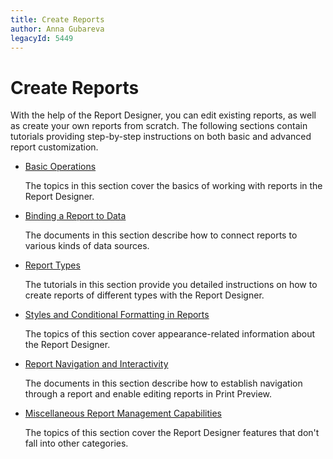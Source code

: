 ```yaml
---
title: Create Reports
author: Anna Gubareva
legacyId: 5449
---
```

# Create Reports
With the help of the Report Designer, you can edit existing reports, as well as create your own reports from scratch. The following sections contain tutorials providing step-by-step instructions on both basic and advanced report customization.
* [Basic Operations](create-reports/basic-operations.md)
	
	The topics in this section cover the basics of working with reports in the Report Designer.
* [Binding a Report to Data](create-reports/binding-a-report-to-data.md)
	
	The documents in this section describe how to connect reports to various kinds of data sources.
* [Report Types](create-reports/report-types.md)
	
	The tutorials in this section provide you detailed instructions on how to create reports of different types with the Report Designer.
* [Styles and Conditional Formatting in Reports](create-reports/styles-and-conditional-formatting-in-reports.md)
	
	The topics of this section cover appearance-related information about the Report Designer.
* [Report Navigation and Interactivity](create-reports/report-navigation-and-interactivity.md)
	
	The documents in this section describe how to establish navigation through a report and enable editing reports in Print Preview.
* [Miscellaneous Report Management Capabilities](create-reports/miscellaneous-report-management-capabilities.md)
	
	The topics of this section cover the Report Designer features that don't fall into other categories.